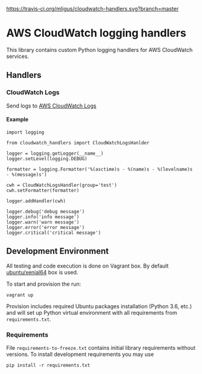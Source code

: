 https://travis-ci.org/mligus/cloudwatch-handlers.svg?branch=master

# AWS CloudWatch logging handlers

This library contains custom Python logging handlers for AWS CloudWatch services.


## Handlers


### CloudWatch Logs

Send logs to [AWS CloudWatch Logs](https://console.aws.amazon.com/cloudwatch/home?region=us-east-1#logs:)


#### Example

```
import logging

from cloudwatch_handlers import CloudWatchLogsHanlder

logger = logging.getLogger(__name__)
logger.setLevel(logging.DEBUG)

formatter = logging.Formatter('%(asctime)s - %(name)s - %(levelname)s - %(message)s')

cwh = CloudWatchLogsHandler(group='test')
cwh.setFormatter(formatter)

logger.addHandler(cwh)

logger.debug('debug message')
logger.info('info message')
logger.warn('warn message')
logger.error('error message')
logger.critical('critical message')
```


## Development Environment

All testing and code execution is done on Vagrant box.
By default [ubuntu/xenial64](https://atlas.hashicorp.com/ubuntu/boxes/xenial64/) box is used.

To start and provision the run:

```
vagrant up
```

Provision includes required Ubuntu packages installation (Python 3.6, etc.) and will set up 
Python virtual environment with all requirements from `requirements.txt`.


### Requirements

File `requirements-to-freeze.txt` contains initial library requirements without versions.
To install development requirements you may use 

```
pip install -r requirements.txt
```
